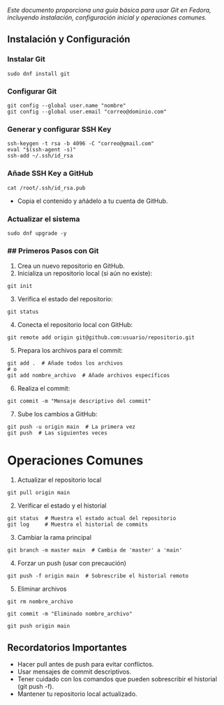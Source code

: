 *Este documento proporciona una guía básica para usar Git en Fedora, incluyendo instalación, configuración inicial y operaciones comunes.*

## Instalación y Configuración

### Instalar Git

```
sudo dnf install git
```

### Configurar Git

```
git config --global user.name "nombre"
git config --global user.email "correo@dominio.com"
```

### Generar y configurar SSH Key

```
ssh-keygen -t rsa -b 4096 -C "correo@gmail.com"
eval "$(ssh-agent -s)"
ssh-add ~/.ssh/id_rsa
```

### Añade SSH Key a GitHub

```
cat /root/.ssh/id_rsa.pub
```
- Copia el contenido y añádelo a tu cuenta de GitHub.

### Actualizar el sistema

```
sudo dnf upgrade -y
```


### ## Primeros Pasos con Git

1. Crea un nuevo repositorio en GitHub.
2. Inicializa un repositorio local (si aún no existe):

```
git init
```

3. Verifica el estado del repositorio:
```
git status
```

4. Conecta el repositorio local con GitHub:
```
git remote add origin git@github.com:usuario/repositorio.git
```

5. Prepara los archivos para el commit:
```
git add .  # Añade todos los archivos
# o
git add nombre_archivo  # Añade archivos específicos
```

6. Realiza el commit:
```
git commit -m "Mensaje descriptivo del commit"
```

7. Sube los cambios a GitHub:
```
git push -u origin main  # La primera vez
git push  # Las siguientes veces
```



# Operaciones Comunes

1. Actualizar el repositorio local
```
git pull origin main
```

2. Verificar el estado y el historial
```
git status  # Muestra el estado actual del repositorio
git log     # Muestra el historial de commits
```

3. Cambiar la rama principal
```
git branch -m master main  # Cambia de 'master' a 'main'
```

4. Forzar un push (usar con precaución)
```
git push -f origin main  # Sobrescribe el historial remoto
```

5. Eliminar archivos
```
git rm nombre_archivo
```
```
git commit -m "Eliminado nombre_archivo"
```
```
git push origin main
```

## Recordatorios Importantes

- Hacer pull antes de push para evitar conflictos.
- Usar mensajes de commit descriptivos.
- Tener cuidado con los comandos que pueden sobrescribir el historial (git push -f).
- Mantener tu repositorio local actualizado.


